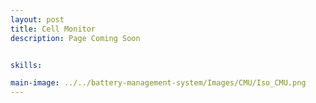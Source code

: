 ```yaml
---
layout: post
title: Cell Monitor
description: Page Coming Soon


skills: 

main-image: ../../battery-management-system/Images/CMU/Iso_CMU.png
---
```


